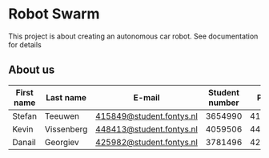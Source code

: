 # Robot Swarm

This project is about creating an autonomous car robot. See documentation for details


## About us
| First name |  Last name |         E-mail           |  Student number  |   PCN    |
| ---------- | ---------- | ------------------------ | ---------------- | -------- |
|   Stefan   |  Teeuwen   | 415849@student.fontys.nl |	  3654990       |  415849  | 
|   Kevin    | Vissenberg | 448413@student.fontys.nl |    4059506       |  448413  |
|   Danail   |  Georgiev  | 425982@student.fontys.nl |    3781496       |  425874  |
